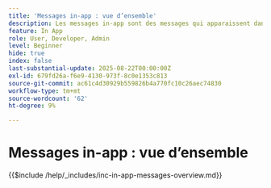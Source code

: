 ```yaml
---
title: 'Messages in-app : vue d’ensemble'
description: Les messages in-app sont des messages qui apparaissent dans une application lorsque l’utilisateur l’utilise activement. Il s’agit de messages de type recouvrement qui se trouvent sur le dessus de votre application. Elles ne s'affichent pas sur l'écran de verrouillage ou à l'extérieur de l'application, mais sous forme de bannières, de fenêtres contextuelles ou de petites cartes lorsque l'utilisateur explore l'application.
feature: In App
role: User, Developer, Admin
level: Beginner
hide: true
index: false
last-substantial-update: 2025-08-22T00:00:00Z
exl-id: 679fd26a-f6e9-4130-973f-8c0e1353c813
source-git-commit: ac61c4d30929b559826b4a770fc10c26aec74830
workflow-type: tm+mt
source-wordcount: '62'
ht-degree: 9%

---
```


# Messages in-app : vue d’ensemble

{{$include /help/_includes/inc-in-app-messages-overview.md}}
